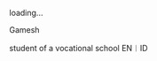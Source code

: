 loading...

Gamesh

student of a vocational school
EN︱ID

<!---
GilgameshEnuma/GilgameshEnuma is a ✨ special ✨ repository because its `README.md` (this file) appears on your GitHub profile.
You can click the Preview link to take a look at your changes.
--->
